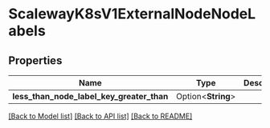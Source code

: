 # ScalewayK8sV1ExternalNodeNodeLabels

## Properties

Name | Type | Description | Notes
------------ | ------------- | ------------- | -------------
**less_than_node_label_key_greater_than** | Option<**String**> |  | [optional]

[[Back to Model list]](../README.md#documentation-for-models) [[Back to API list]](../README.md#documentation-for-api-endpoints) [[Back to README]](../README.md)


